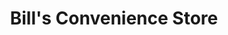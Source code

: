 ---
title: "Bill's Convenience Store"
url: /oklahoma-city/bills-convenience-store/
shop: convenience
---